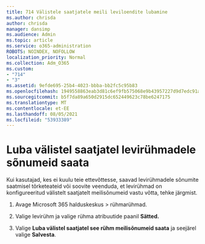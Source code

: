 ```yaml
---
title: 714 Välistele saatjatele meili leviloendite lubamine
ms.author: chrisda
author: chrisda
manager: dansimp
ms.audience: Admin
ms.topic: article
ms.service: o365-administration
ROBOTS: NOINDEX, NOFOLLOW
localization_priority: Normal
ms.collection: Adm_O365
ms.custom:
- "714"
- "3"
ms.assetid: 9efde695-25b4-4023-bbba-bb2fc5c95b83
ms.openlocfilehash: 1949558863eab3d81c6ef9fb575068e9b43957227d9d7edc91af71bd93364574
ms.sourcegitcommit: b5f7da89a650d2915dc652449623c78be6247175
ms.translationtype: MT
ms.contentlocale: et-EE
ms.lasthandoff: 08/05/2021
ms.locfileid: "53933389"
---
```

# <a name="allow-external-senders-to-send-messages-to-distribution-groups"></a>Luba välistel saatjatel levirühmadele sõnumeid saata

Kui kasutajad, kes ei kuulu teie ettevõttesse, saavad levirühmadele sõnumite saatmisel tõrketeateid või soovite veenduda, et levirühmad on konfigureeritud välistelt saatjatelt meilisõnumeid vastu võtta, tehke järgmist.

1. Avage Microsoft 365 halduskeskus   >  [](https://portal.office.com/adminportal/home#/groups) rühmarühmad.  

2. Valige levirühm ja valige rühma atribuutide paanil **Sätted.**

3. Valige **Luba välistel saatjatel see rühm meilisõnumeid saata** ja seejärel valige **Salvesta**.
